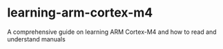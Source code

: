 # learning-arm-cortex-m4
A comprehensive guide on learning ARM Cortex-M4 and how to read and understand manuals 

